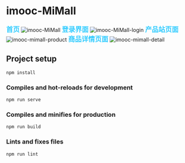 # imooc-MiMall

<font color="#33CCFF" size='4'>**首页**</font>
![imooc-MiMall](http://img.weisanjin.com/imooc-mimall07-19.png)
<font color="#33CCFF" size='4'>**登录界面**</font>
![imooc-MiMall-login](http://img.weisanjin.com/imooc-mimal-loginl.png)
<font color="#33CCFF" size='4'>**产品站页面**</font>
![imooc-mimall-product](http://img.weisanjin.com/imooc-mimall-product.png)
<font color="#33CCFF" size='4'>**商品详情页面**</font>
![imooc-mimall-detail](http://img.weisanjin.com/imooc-mimall-detail.png)
## Project setup

```
npm install
```

### Compiles and hot-reloads for development

```
npm run serve
```

### Compiles and minifies for production

```
npm run build
```

### Lints and fixes files

```
npm run lint
```


